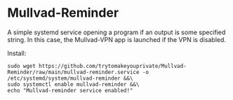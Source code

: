 # Mullvad-Reminder
A simple systemd service opening a program if an output is some specified string. In this case, the Mullvad-VPN app is launched if the VPN is disabled.


Install:

```
sudo wget https://github.com/trytomakeyouprivate/Mullvad-Reminder/raw/main/mullvad-reminder.service -o /etc/systemd/system/mullvad-reminder &&\
sudo systemctl enable mullvad-reminder &&\
echo "Mullvad-reminder service enabled!"
```
